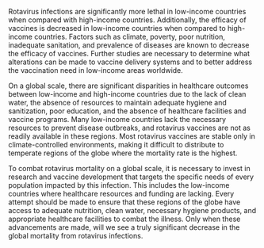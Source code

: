 Rotavirus infections are significantly more lethal in low-income countries when compared with high-income countries. Additionally, the efficacy of vaccines is decreased in low-income countries when compared to high-income countries. Factors such as climate, poverty, poor nutrition, inadequate sanitation, and prevalence of diseases are known to decrease the efficacy of vaccines. Further studies are necessary to determine what alterations can be made to vaccine delivery systems and to better address the vaccination need in low-income areas worldwide.

On a global scale, there are significant disparities in healthcare outcomes between low-income and high-income countries due to the lack of clean water, the absence of resources to maintain adequate hygiene and sanitization, poor education, and the absence of healthcare facilities and vaccine programs. Many low-income countries lack the necessary resources to prevent disease outbreaks, and rotavirus vaccines are not as readily available in these regions. Most rotavirus vaccines are stable only in climate-controlled environments, making it difficult to distribute to temperate regions of the globe where the mortality rate is the highest.

To combat rotavirus mortality on a global scale, it is necessary to invest in research and vaccine development that targets the specific needs of every population impacted by this infection. This includes the low-income countries where healthcare resources and funding are lacking. Every attempt should be made to ensure that these regions of the globe have access to adequate nutrition, clean water, necessary hygiene products, and appropriate healthcare facilities to combat the illness. Only when these advancements are made, will we see a truly significant decrease in the global mortality from rotavirus infections.